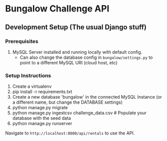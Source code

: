 # Bungalow Challenge API

## Development Setup (The usual Django stuff)

### Prerequisites

1. MySQL Server installed and running locally with default config.
    - Can also change the database config in `bungalow/settings.py` to point to a different MySQL URI (cloud host, etc)

### Setup Instructions

1. Create a virtualenv
2. pip install -r requirements.txt
3. Create a new database 'bungalow' in the connected MySQL Instance (or a
   different name, but change the DATABASE settings)
4. python manage.py migrate
5. python manage.py ingestcsv challenge_data.csv # Populate your database with
   the seed data
6. python manage.py runserver

Navigate to `http://localhost:8000/api/rentals` to use the API.

